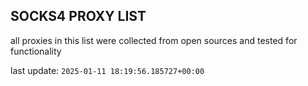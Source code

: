 ## SOCKS4 PROXY LIST

all proxies in this list were collected from open sources and tested for functionality

last update: `2025-01-11 18:19:56.185727+00:00`